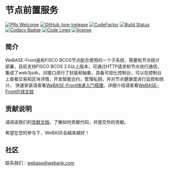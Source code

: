 # 节点前置服务
[![PRs Welcome](https://img.shields.io/badge/PRs-welcome-brightgreen.svg?style=flat-square)](https://webasedoc.readthedocs.io/zh_CN/latest/docs/WeBASE/CONTRIBUTING.html)
[![GitHub (pre-)release](https://img.shields.io/github/release/WeBankFinTech/WeBASE-Front/all.svg)](https://github.com/WeBankFinTech/WeBASE-Front/releases)
[![CodeFactor](https://www.codefactor.io/repository/github/webankfintech/webase-front/badge)](https://www.codefactor.io/repository/github/webankfintech/webase-front)
[![Build Status](https://travis-ci.org/CodingCattwo/WeBASE-Front.svg?branch=master)](https://travis-ci.org/CodingCattwo/WeBASE-Front)
[![Codacy Badge](https://api.codacy.com/project/badge/Grade/f3058e6ab59d443ab124f6f0c0111bf0)](https://www.codacy.com/manual/CodingCattwo/WeBASE-Front?utm_source=github.com&amp;utm_medium=referral&amp;utm_content=CodingCattwo/WeBASE-Front&amp;utm_campaign=Badge_Grade)
[![Code Lines](https://tokei.rs/b1/github/WeBankFinTech/WeBASE-Front?category=code)](https://github.com/WeBankFinTech/WeBASE-Front)
[![license](http://img.shields.io/badge/license-Apache%20v2-blue.svg)](http://www.apache.org/licenses/)

## 简介
WeBASE-Front是和FISCO BCOS节点配合使用的一个子系统，需要和节点统计部署，目前支持FISCO BCOS 2.0以上版本，可通过HTTP请求和节点进行通信，集成了web3jsdk，对接口进行了封装和抽象，具备可视化控制台，可以在控制台上查看交易和区块详情，开发智能合约，管理私钥，并对节点健康度进行监控和统计。 快速安装请查看[WeBASE-Front快速入门搭建](https://webasedoc.readthedocs.io/zh_CN/latest/docs/WeBASE-Install/developer.html)。详细介绍请查看[WeBASE-Front在线文档](https://webasedoc.readthedocs.io/zh_CN/latest/docs/WeBASE-Front/index.html)

## 贡献说明
请阅读我们的[贡献文档](https://webasedoc.readthedocs.io/zh_CN/latest/docs/WeBASE/CONTRIBUTING.html)，了解如何贡献代码，并提交你的贡献。

希望在您的参与下，WeBASE会越来越好！

## 社区
联系我们：webase@webank.com
